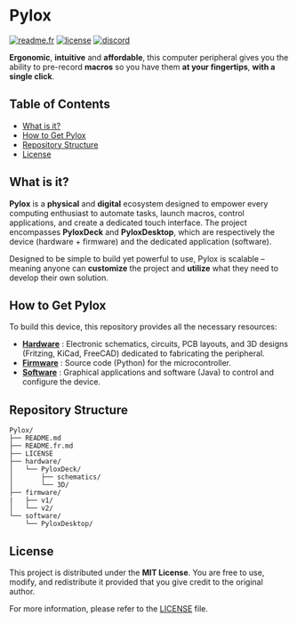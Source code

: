 # Pylox

[![readme.fr](https://img.shields.io/badge/lang-fr-blue.svg)](README.fr.md)
[![license](https://img.shields.io/badge/license-MIT-yellow.svg)](LICENSE)
[![discord](https://img.shields.io/badge/Discord-7289DA.svg)](https://discord.gg/qaSjwkR7MU)

**Ergonomic**, **intuitive** and **affordable**, this computer peripheral gives you the ability to pre-record **macros** so you have them **at your fingertips**, **with a single click**.

## Table of Contents

- [What is it?](#what-is-it)
- [How to Get Pylox](#how-to-get-pylox)
- [Repository Structure](#repository-structure)
- [License](#license)

## What is it?

**Pylox** is a **physical** and **digital** ecosystem designed to empower every computing enthusiast to automate tasks, launch macros, control applications, and create a dedicated touch interface. The project encompasses **PyloxDeck** and **PyloxDesktop**, which are respectively the device (hardware + firmware) and the dedicated application (software).

Designed to be simple to build yet powerful to use, Pylox is scalable – meaning anyone can **customize** the project and **utilize** what they need to develop their own solution.

## How to Get Pylox

To build this device, this repository provides all the necessary resources:

- [**Hardware**](/hardware/) : Electronic schematics, circuits, PCB layouts, and 3D designs (Fritzing, KiCad, FreeCAD) dedicated to fabricating the peripheral.
- [**Firmware**](/firmware/) : Source code (Python) for the microcontroller.
- [**Software**](/software/) : Graphical applications and software (Java) to control and configure the device.

## Repository Structure

```plaintext
Pylox/
├── README.md
├── README.fr.md
├── LICENSE
├── hardware/
│   └── PyloxDeck/
│       ├── schematics/
│       └── 3D/
├── firmware/
|   ├── v1/
│   └── v2/
└── software/
    └── PyloxDesktop/
```

## License

This project is distributed under the **MIT License**. You are free to use, modify, and redistribute it provided that you give credit to the original author.

For more information, please refer to the [LICENSE](./LICENSE) file.
